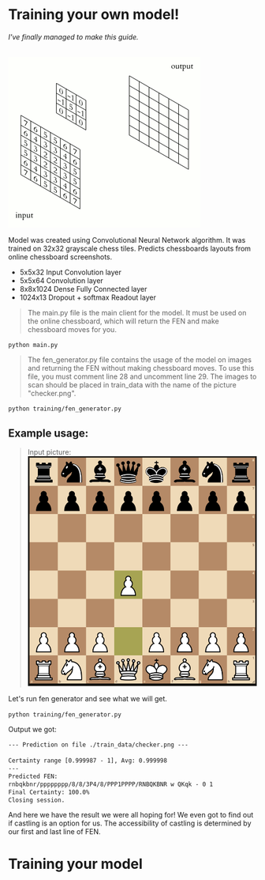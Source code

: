 # **Training your own model!**

###### I've finally managed to make this guide.

![Example of convolution. Author of gif: Michael Plotke](2D_Convolution_Animation.gif)

Model was created using Convolutional Neural Network algorithm. It was trained on 32x32 grayscale chess tiles. Predicts
chessboards layouts from online chessboard screenshots.

* 5x5x32 Input Convolution layer
* 5x5x64 Convolution layer
* 8x8x1024 Dense Fully Connected layer
* 1024x13 Dropout + softmax Readout layer

> The main.py file is the main client for the model. It must be used on the online chessboard, which will return the FEN 
and make chessboard moves for you.
```
python main.py
```



> The fen_generator.py file contains the usage of the model on images and returning the FEN without making chessboard 
moves. To use this file, you must comment line 28 and uncomment line 29. The images to scan should be placed in 
train_data with the name of the picture "checker.png".
```
python training/fen_generator.py
```
## Example usage:
>Input picture:
> ![Input picture](training/train_data/checker.png)

Let's run fen generator and see what we will get.

```python training/fen_generator.py```

Output we got:
```
--- Prediction on file ./train_data/checker.png ---

Certainty range [0.999987 - 1], Avg: 0.999998
---
Predicted FEN:
rnbqkbnr/pppppppp/8/8/3P4/8/PPP1PPPP/RNBQKBNR w QKqk - 0 1
Final Certainty: 100.0%
Closing session.
```
And here we have the result we were all hoping for! We even got to find out if castling is an option for us.
The accessibility of castling is determined by our first and last line of FEN.

# **Training your model**
